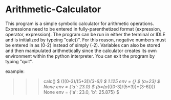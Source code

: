 # Arithmetic-Calculator


This program is a simple symbolic calculator for arithmetic operations. Expressions need to be entered in fully-parenthetized format (expression, operator, expression). The program can be run in either the terminal or IDLE and is initialized by typeing "calc()". For this reason, negative numbers must be entered in as (0-2) instead of simply (-2). Variables can also be stored and then manipulated arithmetically since the calculator creates its own environment within the python interpreter. You can exit the program by typing "quit". 


example:

>>> calc()
$ (((0-3)/(5+3))*(3-6))
$ 1.125
   env = {}
$ (a=23)
$  None
   env = {'a': 23.0}
$ (b=(a*(((0-3)/(5+3))*(3-6))))
   None
   env = {'a': 23.0, 'b': 25.875}
$
